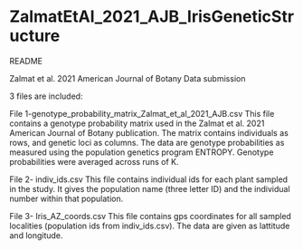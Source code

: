 # ZalmatEtAl_2021_AJB_IrisGeneticStructure

README

Zalmat et al. 2021 American Journal of Botany Data submission

3 files are included:

File 1-genotype_probability_matrix_Zalmat_et_al_2021_AJB.csv
	This file contains a genotype probability matrix used in the Zalmat et al. 2021 American Journal of Botany publication. The matrix contains individuals as rows, and genetic loci as columns. The data are genotype probabilities as measured using the population genetics program ENTROPY. Genotype probabilities were averaged across runs of K.

File 2- indiv_ids.csv
	This file contains individual ids for each plant sampled in the study. It gives the population name (three letter ID) and the individual number within that population.
	
File 3- Iris_AZ_coords.csv
	This file contains gps coordinates for all sampled localities (population ids from indiv_ids.csv). The data are given as lattitude and longitude.
